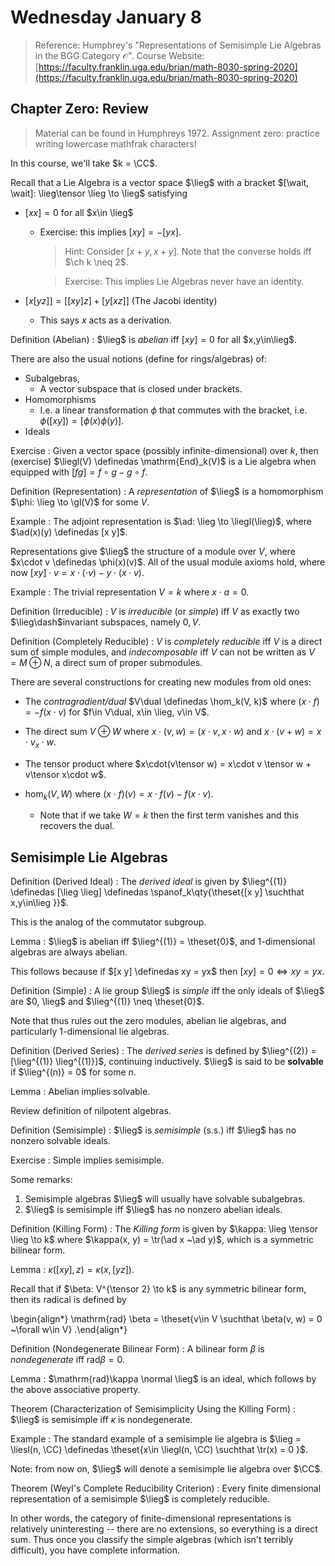 # Wednesday January 8

> Reference:
> Humphrey's "Representations of Semisimple Lie Algebras in the BGG Category $\mathcal{O}$".
> Course Website: [https://faculty.franklin.uga.edu/brian/math-8030-spring-2020](https://faculty.franklin.uga.edu/brian/math-8030-spring-2020)

## Chapter Zero: Review

> Material can be found in Humphreys 1972.
> Assignment zero: practice writing lowercase mathfrak characters!

In this course, we'll take $k = \CC$.

Recall that a Lie Algebra is a vector space $\lieg$ with a bracket $[\wait, \wait]: \lieg\tensor \lieg \to \lieg$ satisfying

- $[x x] = 0$ for all $x\in \lieg$
  - Exercise: this implies $[x y] = -[y x]$.

    > Hint: Consider $[x+y, x+y]$.
    > Note that the converse holds iff $\ch k \neq 2$.

    > Exercise: This implies Lie Algebras never have an identity.

- $[x [y z]] = [[x y] z] + [y [x z]]$ (The Jacobi identity)
  -  This says $x$ acts as a derivation.

Definition (Abelian)
: $\lieg$ is *abelian* iff $[x y] = 0$ for all $x,y\in\lieg$.

There are also the usual notions (define for rings/algebras) of:

- Subalgebras,
  - A vector subspace that is closed under brackets.
- Homomorphisms
  - I.e. a linear transformation $\phi$ that commutes with the bracket, i.e. $\phi([x y]) = [\phi(x) \phi(y)]$.
- Ideals

Exercise
: Given a vector space (possibly infinite-dimensional) over $k$, then (exercise) $\liegl(V) \definedas \mathrm{End}_k(V)$ is a Lie algebra when equipped with $[f g] = f\circ g - g\circ f$.

Definition (Representation)
: A *representation* of $\lieg$ is a homomorphism $\phi: \lieg \to \gl(V)$ for some $V$.

Example
: The adjoint representation is $\ad: \lieg \to \liegl(\lieg)$, where $\ad(x)(y) \definedas [x y]$.

Representations give $\lieg$ the structure of a module over $V$, where $x\cdot v \definedas \phi(x)(v)$.
All of the usual module axioms hold, where now $[x y] \cdot v = x\cdot(\cdot v) - y\cdot(x\cdot v)$.

Example
: The trivial representation $V = k$ where $x\cdot a = 0$.

Definition (Irreducible)
: $V$ is *irreducible* (or *simple*) iff $V$ as exactly two $\lieg\dash$invariant subspaces, namely $0, V$.

Definition (Completely Reducible)
: $V$ is *completely reducible* iff $V$ is a direct sum of simple modules, and *indecomposable* iff $V$ can not be written as $V = M \oplus N$, a direct sum of proper submodules.

There are several constructions for creating new modules from old ones:

- The *contragradient/dual* $V\dual \definedas \hom_k(V, k)$ where $(x\cdot f) = -f(x\cdot v)$ for $f\in V\dual, x\in \lieg, v\in V$.
- The direct sum $V\oplus W$ where $x\cdot(v, w) = (x\cdot v, x\cdot w)$ and $x\cdot (v+w) = x\cdot v _ x\cdot w$.

- The tensor product where $x\cdot(v\tensor w) = x\cdot v \tensor w + v\tensor x\cdot w$.

- $\hom_k(V, W)$ where $(x\cdot f)(v) = x\cdot f(v) - f(x\cdot v)$.
  -  Note that if we take $W=k$ then the first term vanishes and this recovers the dual.

## Semisimple Lie Algebras

Definition (Derived Ideal)
: The *derived ideal* is given by $\lieg^{(1)} \definedas [\lieg \lieg] \definedas \spanof_k\qty{\theset{[x y] \suchthat x,y\in\lieg }}$.

This is the analog of the commutator subgroup.

Lemma
: $\lieg$ is abelian iff $\lieg^{(1)} = \theset{0}$, and 1-dimensional algebras are always abelian.

This follows because if $[x y] \definedas xy = yx$ then $[x y] = 0 \iff xy = yx$.

Definition (Simple)
: A lie group $\lieg$ is *simple* iff the only ideals of $\lieg$ are $0, \lieg$ and $\lieg^{(1)} \neq \theset{0}$.

Note that thus rules out the zero modules, abelian lie algebras, and particularly 1-dimensional lie algebras.

Definition (Derived Series)
: The *derived series* is defined by $\lieg^{(2)} = [\lieg^{(1)} \lieg^{(1)}]$, continuing inductively.
  $\lieg$ is said to be **solvable** if $\lieg^{(n)} = 0$ for some $n$.

Lemma
: Abelian implies solvable.

Review definition of nilpotent algebras.

Definition (Semisimple)
: $\lieg$ is *semisimple* (s.s.) iff $\lieg$ has no nonzero solvable ideals.

Exercise
: Simple implies semisimple.

Some remarks:

1. Semisimple algebras $\lieg$ will usually have solvable subalgebras.
2. $\lieg$ is semisimple iff $\lieg$ has no nonzero abelian ideals.

Definition (Killing Form)
: The *Killing form* is given by $\kappa: \lieg \tensor \lieg \to k$ where $\kappa(x, y) = \tr(\ad x ~\ad y)$, which is a symmetric bilinear form.

Lemma
: $\kappa([x y], z) = \kappa(x, [y z])$.

Recall that if $\beta: V^{\tensor 2} \to k$ is any symmetric bilinear form, then its radical is defined by

\begin{align*}
\mathrm{rad} \beta = \theset{v\in V \suchthat \beta(v, w) = 0 ~\forall w\in V}
.\end{align*}

Definition (Nondegenerate Bilinear Form)
: A bilinear form $\beta$ is *nondegenerate* iff $\mathrm{rad}\beta = 0$.

Lemma
: $\mathrm{rad}\kappa \normal \lieg$ is an ideal, which follows by the above associative property.

Theorem (Characterization of Semisimplicity Using the Killing Form)
: $\lieg$ is semisimple iff $\kappa$ is nondegenerate.

Example
: The standard example of a semisimple lie algebra is $\lieg = \liesl(n, \CC) \definedas \theset{x\in \liegl(n, \CC) \suchthat \tr(x) = 0 }$.

Note: from now on, $\lieg$ will denote a semisimple lie algebra over $\CC$.

Theorem (Weyl's Complete Reducibility Criterion)
: Every finite dimensional representation of a semisimple $\lieg$ is completely reducible.

In other words, the category of finite-dimensional representations is relatively uninteresting -- there are no extensions, so everything is a direct sum.
Thus once you classify the simple algebras (which isn't terribly difficult), you have complete information.
